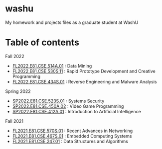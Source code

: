 # washu
My homework and projects files as a graduate student at WashU

# Table of contents

Fall 2022
* [FL2022.E81.CSE.514A.01](https://github.com/kbckbc/washu_fl22_cse514) : Data Mining
* [FL2022.E81.CSE.530S.11](https://github.com/kbckbc/washu_fl22_cse530) : Rapid Prototype Development and Creative Programming
* [FL2022.E81.CSE.434S.01](https://github.com/kbckbc/washu_fl22_cse434) : Reverse Engineering and Malware Analysis

Spring 2022
* [SP2022.E81.CSE.523S.01](https://github.com/kbckbc/washu_sp22_cse523) : Systems Security
* [SP2022.E81.CSE.450A.02](https://github.com/kbckbc/washu_sp22_cse450) : Video Game Programming
* [SP2022.E81.CSE.412A.01](https://github.com/kbckbc/washu_sp22_cse412) : Introduction to Artificial Intelligence

Fall 2021
* [FL2021.E81.CSE.570S.01](https://github.com/kbckbc/washu_fl21_cse570) : Recent Advances in Networking
* [FL2021.E81.CSE.467S.01](https://github.com/kbckbc/washu_fl21_cse467) : Embedded Computing Systems
* [FL2021.E81.CSE.247.01](https://github.com/kbckbc/washu_fl21_cse247) : Data Structures and Algorithms




